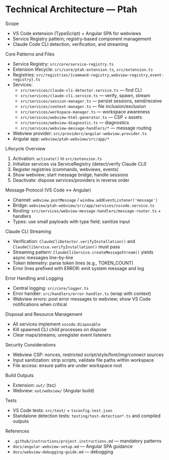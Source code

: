 # Technical Architecture — Ptah

Scope

- VS Code extension (TypeScript) + Angular SPA for webviews
- Service Registry pattern; registry-based component management
- Claude Code CLI detection, verification, and streaming

Core Patterns and Files

- Service Registry: `src/core/service-registry.ts`
- Extension lifecycle: `src/core/ptah-extension.ts`, `src/extension.ts`
- Registries: `src/registries/{command-registry,webview-registry,event-registry}.ts`
- Services:
  - `src/services/claude-cli-detector.service.ts` — find CLI
  - `src/services/claude-cli.service.ts` — verify, spawn, stream
  - `src/services/session-manager.ts` — persist sessions, send/receive
  - `src/services/context-manager.ts` — file inclusion/exclusion
  - `src/services/workspace-manager.ts` — workspace awareness
  - `src/services/webview-html-generator.ts` — CSP + assets
  - `src/services/webview-diagnostic.ts` — diagnostics
  - `src/services/webview-message-handlers/*` — message routing
- Webview provider: `src/providers/angular-webview.provider.ts`
- Angular app: `webview/ptah-webview/src/app/*`

Lifecycle Overview

1) Activation: `activate()` in `src/extension.ts`
2) Initialize services via ServiceRegistry (detect/verify Claude CLI)
3) Register registries (commands, webviews, events)
4) Show webview; start message bridge; handle sessions
5) Deactivate: dispose services/providers in reverse order

Message Protocol (VS Code ↔ Angular)

- Channel: `webview.postMessage` / `window.addEventListener('message')`
- Bridge: `webview/ptah-webview/src/app/services/vscode.service.ts`
- Routing: `src/services/webview-message-handlers/message-router.ts` + handlers
- Types: use small payloads with type field; sanitize input

Claude CLI Streaming

- Verification: `ClaudeCliDetector.verifyInstallation()` and `ClaudeCliService.verifyInstallation()` must pass
- Streaming pattern: `ClaudeCliService.createMessageStream()` yields async messages line-by-line
- Token telemetry: parse token lines (e.g., TOKEN_COUNT)
- Error lines prefixed with ERROR: emit system message and log

Error Handling and Logging

- Central logging: `src/core/logger.ts`
- Error handler: `src/handlers/error-handler.ts` (wrap with context)
- Webview errors: post error messages to webview; show VS Code notifications when critical

Disposal and Resource Management

- All services implement `vscode.Disposable`
- Kill spawned CLI child processes on dispose
- Clear maps/streams; unregister event listeners

Security Considerations

- Webview CSP: nonces, restricted script/style/font/img/connect sources
- Input sanitization: strip scripts, validate file paths within workspace
- File access: ensure paths are under workspace root

Build Outputs

- Extension: `out/` (tsc)
- Webview: `out/webview/` (Angular build)

Tests

- VS Code tests: `src/test/` + `tsconfig.test.json`
- Standalone detection tests: `testing/test-detection*.ts` and compiled outputs

References

- `.github/instructions/project.instructions.md` — mandatory patterns
- `docs/angular-webview-setup.md` — Angular SPA guidance
- `docs/webview-debugging-guide.md` — debugging
